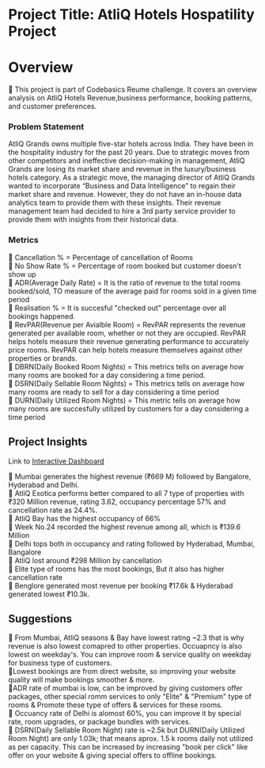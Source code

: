 # Project Title: AtliQ Hotels Hospatility Project
# Overview
📌 This project is part of Codebasics Reume challenge. It covers an overview analysis on AtliQ Hotels Revenue,business performance, booking patterns, and customer preferences.

<h3>Problem Statement</h3>
AtliQ Grands owns multiple five-star hotels across India. They have been in the hospitality industry for the past 20 years. 
Due to strategic moves from other competitors and ineffective decision-making in management, AtliQ Grands are losing its market share and revenue in the luxury/business hotels category. 
As a strategic move, the managing director of AtliQ Grands wanted to incorporate “Business and Data Intelligence” to regain their market share and revenue. However, they do not have an in-house data analytics team to provide them with these insights.
Their revenue management team had decided to hire a 3rd party service provider to provide them with insights from their historical data.


<h3>Metrics </h3>
📌 Cancellation % = Percentage of cancellation of Rooms<br>
📌 No Show Rate % = Percentage of room booked but customer doesn't show up<br>
📌 ADR(Average Daily Rate) = It is the ratio of revenue to the total rooms booked/sold, TO measure of the average paid for rooms sold 
    in a given time period<br>
📌 Realisation % = It is succesful "checked out" percentage over all bookings happened.<br>
📌 RevPAR(Revenue per Avialble Room) = RevPAR represents the revenue generated per available room, whether or not they are occupied. 
                                      RevPAR helps hotels measure their revenue generating performance to accurately price rooms. 
                                      RevPAR can help hotels measure themselves against other properties or brands.<br>
📌 DBRN(Daily Booked Room Nights) = This metrics tells on average how many rooms are booked for a day considering a time period.<br>
📌 DSRN(Daily Sellable Room Nights) = This metrics tells on average how many rooms are ready to sell for a day considering a time 
                                       period <br>
📌 DURN(Daily Utilized Room Nights) = This metric tells on average how many rooms are succesfully utilized by customers for a day 
                                      considering a time period <br>


<h2> Project Insights</h2>

Link to [Interactive Dashboard](https://app.powerbi.com/reportEmbed?reportId=8160d46f-7e78-4255-bc31-2ec9f51a2b1d&autoAuth=true&ctid=3dbeb4bf-282a-4b09-ab14-66ee52e39cd2)


📌 Mumbai generates the highest revenue (₹669 M) followed by Bangalore, Hyderabad and Delhi.<br>
📌 AtliQ Exotica performs better compared to all 7 type of properties with ₹320 Million revenue, rating 3.62, occupancy percentage 
    57% and cancellation rate as 24.4%.<br>
📌 AtliQ Bay has the highest occupancy of 66%<br>
📌 Week No.24 recorded the highest revenue among all, which is ₹139.6 Million<br>
📌 Delhi tops both in occupancy and rating followed by Hyderabad, Mumbai, Bangalore<br>
📌 AtliQ lost around ₹298 Million by cancellation<br>
📌 Elite type of rooms has the most bookings, But it also has higher cancellation rate <br>
📌 Benglore generated most revenue per booking ₹17.6k & Hyderabad generated lowest ₹10.3k. <br>

<h2>Suggestions</h2>
📌 From Mumbai, AtliQ seasons & Bay have lowest rating ~2.3 that is why revenue is also lowest comapred to other properties.
   Occuapncy is also lowest on weekday's. You can improve room & service quality on weekday for business type of customers.<br>
📌Lowest bookings are from direct website, so improving your website quality will make bookings smoother & more.<br>
📌ADR rate of mumbai is low, can be improved by giving customers offer packages, other special romm services to only "Elite" & "Premium" type of rooms & Promote these type of offers & 
   services for these rooms.<br>
📌 Occuancy rate of Delhi is alomost 60%, you can improve it by special rate, room upgrades, or package bundles with services.<br>
📌 DSRN(Daily Sellable Room Night) rate is ~2.5k but DURN(Daily Utilized Room Night) are only 1.03k; 
  that means aprox. 1.5 k rooms daily not utilized as per capacity. This can be increased by increasing  "book per click" like offer on your website & giving special offers to offline 
   bookings.<br>


